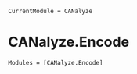 ```@meta
CurrentModule = CANalyze
```

# CANalyze.Encode

```@autodocs
Modules = [CANalyze.Encode]
```
